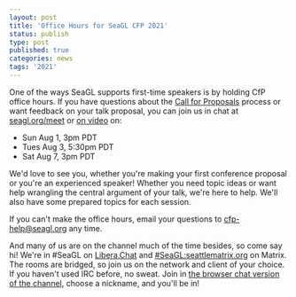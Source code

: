 ```yaml
---
layout: post
title: 'Office Hours for SeaGL CFP 2021'
status: publish
type: post
published: true
categories: news
tags: '2021'
---
```


One of the ways SeaGL supports first-time speakers is by holding CfP office hours.
If you have questions about the [Call for Proposals](/news/2021/06/24/cfp) process or want feedback on your talk proposal, you can join us in chat at [seagl.org/meet](/meet) or [on video](https://meet.seattlematrix.org/SeaGLCFPHelp) on:

* Sun Aug 1, 3pm PDT
* Tues Aug 3, 5:30pm PDT
* Sat Aug 7, 3pm PDT

We'd love to see you, whether you're making your first conference proposal or you're an experienced speaker!
Whether you need topic ideas or want help wrangling the central argument of your talk, we're here to help.
We'll also have some prepared topics for each session.

If you can't make the office hours, email your questions to [cfp-help@seagl.org](mailto:cfp-help@seagl.org) any time.

And many of us are on the channel much of the time besides, so come say hi!
We're in #SeaGL on [Libera.Chat](https://libera.chat/) and [#SeaGL:seattlematrix.org](https://matrix.to/#/#SeaGL:seattlematrix.org) on Matrix.
The rooms are bridged, so join us on the network and client of your choice.
If you haven't used IRC before, no sweat.
Join in [the browser chat version of the channel](/meet), choose a nickname, and you'll be in!
